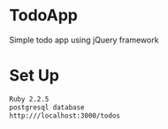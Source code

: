 # TodoApp
Simple todo app using jQuery framework

# Set Up

```bash
Ruby 2.2.5
postgresql database
http:///localhost:3000/todos
```

